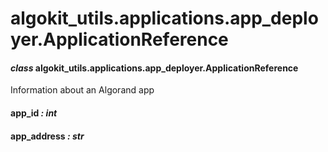 # algokit_utils.applications.app_deployer.ApplicationReference

#### *class* algokit_utils.applications.app_deployer.ApplicationReference

Information about an Algorand app

#### app_id *: int*

#### app_address *: str*
